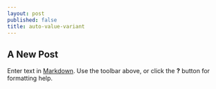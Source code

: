 ```yaml
---
layout: post
published: false
title: auto-value-variant
---
```

## A New Post

Enter text in [Markdown](http://daringfireball.net/projects/markdown/). Use the toolbar above, or click the **?** button for formatting help.
